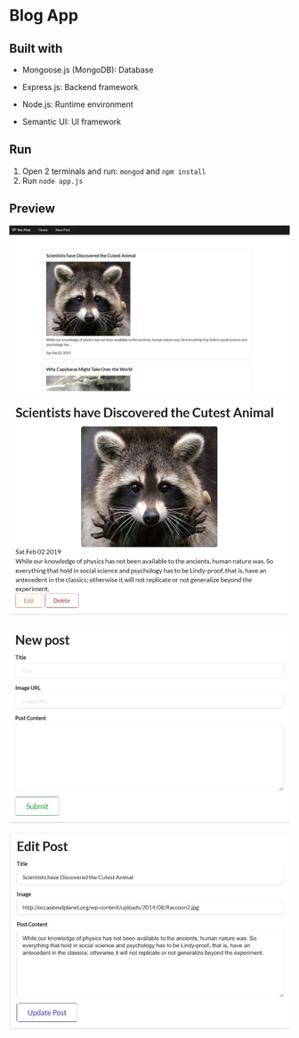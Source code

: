 # Blog App

## Built with
* Mongoose.js (MongoDB): Database
* Express.js: Backend framework
* Node.js: Runtime environment

* Semantic UI: UI framework 

## Run
1. Open 2 terminals and run: `mongod` and `npm install`
2. Run `node app.js`

## Preview
![Index](https://github.com/VectorLe/PostApp/blob/master/index.JPG)

![View](https://github.com/VectorLe/PostApp/blob/master/view.JPG)

![New](https://github.com/VectorLe/PostApp/blob/master/new.JPG)

![Edit](https://github.com/VectorLe/PostApp/blob/master/edit.JPG)
